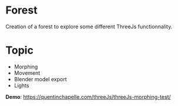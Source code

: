 # Forest

Creation of a forest to explore some different ThreeJs functionnality. 

# Topic
- Morphing
- Movement
- Blender model export
- Lights

**Demo**: https://quentinchapelle.com/threeJs/threeJs-morphing-test/
